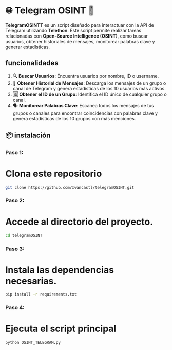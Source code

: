 # 🌐 Telegram OSINT 🚀

**TelegramOSINTT** es un script diseñado para interactuar con la API de Telegram utilizando **Telethon**. 
Este script permite realizar tareas relacionadas con **Open-Source Intelligence (OSINT)**, 
como buscar usuarios, obtener historiales de mensajes, monitorear palabras clave y generar estadísticas.

## funcionalidades
1. 🔍 **Buscar Usuarios**: Encuentra usuarios por nombre, ID o username.
2. 💬 **Obtener Historial de Mensajes**: Descarga los mensajes de un grupo o canal de Telegram 
   y genera estadísticas de los 10 usuarios más activos.
3. 🆔 **Obtener el ID de un Grupo**: Identifica el ID único de cualquier grupo o canal.
4. 🗣️ **Monitorear Palabras Clave**: Escanea todos los mensajes de tus grupos o canales para 
   encontrar coincidencias con palabras clave y genera estadísticas de los 10 grupos con más menciones.

## 📦 instalación 


### **Paso 1:**
# Clona este repositorio 
```bash
git clone https://github.com/Ivancastl/telegramOSINT.git
```

### **Paso 2:**
# Accede al directorio del proyecto.
```bash
cd telegramOSINT
```

### **Paso 3:**
# Instala las dependencias necesarias.
```bash
pip install -r requirements.txt
```

### **Paso 4:**
# Ejecuta el script principal
```bash
python OSINT_TELEGRAM.py
```






